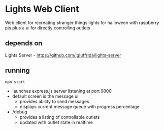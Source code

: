 # Lights Web Client
Web client for recreating stranger things lights for halloween with raspberry pis plus a ui for directly controlling outlets

## depends on
Lights Server - https://github.com/jgiuffrida/lights-server

## running
`npm start`
- launches express.js server listening at port 9000
- default screen is the message ui
    - provides ability to send messages
    - displays current message queue with progress percentage
- /debug 
    - provides a listing of controllable outlets
    - updated with outlet state in realtime